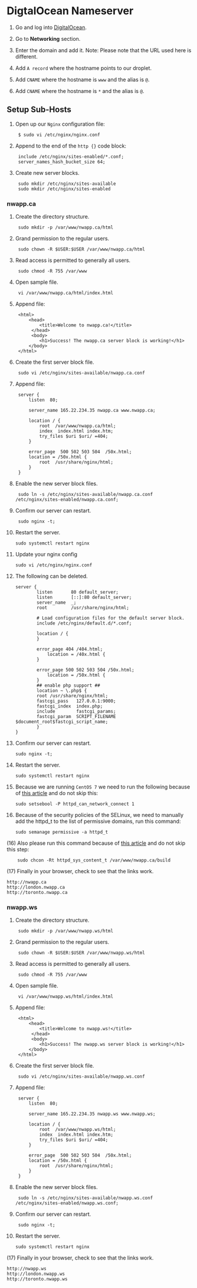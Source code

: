 
# DigtalOcean Nameserver

1. Go and log into [DigitalOcean](https://digitalocean.com).

2. Go to **Networking** section.

3. Enter the domain and add it. Note: Please note that the URL used here is different.

4. Add ``A record``  where the hostname points to our droplet.

5. Add ``CNAME`` where the hostname is ``www`` and the alias is ``@``.

6. Add ``CNAME`` where the hostname is ``*`` and the alias is ``@``.


## Setup Sub-Hosts

1. Open up our ``Nginx`` configuration file:

        $ sudo vi /etc/nginx/nginx.conf

2. Append to the end of the ``http {}`` code block:

        include /etc/nginx/sites-enabled/*.conf;
        server_names_hash_bucket_size 64;

3. Create new server blocks.

        sudo mkdir /etc/nginx/sites-available
        sudo mkdir /etc/nginx/sites-enabled

### nwapp.ca
1. Create the directory structure.

        sudo mkdir -p /var/www/nwapp.ca/html

2. Grand permission to the regular users.

        sudo chown -R $USER:$USER /var/www/nwapp.ca/html

3. Read access is permitted to generally all users.

        sudo chmod -R 755 /var/www

4. Open sample file.

        vi /var/www/nwapp.ca/html/index.html

5. Append file:

        <html>
            <head>
                <title>Welcome to nwapp.ca!</title>
             </head>
             <body>
                <h1>Success! The nwapp.ca server block is working!</h1>
            </body>
        </html>

6. Create the first server block file.

        sudo vi /etc/nginx/sites-available/nwapp.ca.conf

7. Append file:

        server {
            listen  80;

            server_name 165.22.234.35 nwapp.ca www.nwapp.ca;

            location / {
                root  /var/www/nwapp.ca/html;
                index  index.html index.htm;
                try_files $uri $uri/ =404;
            }

            error_page  500 502 503 504  /50x.html;
            location = /50x.html {
                root  /usr/share/nginx/html;
            }
        }

8. Enable the new server block files.

        sudo ln -s /etc/nginx/sites-available/nwapp.ca.conf /etc/nginx/sites-enabled/nwapp.ca.conf;

9. Confirm our server can restart.

        sudo nginx -t;

10. Restart the server.

        sudo systemctl restart nginx

12. Update your nginx config

        sudo vi /etc/nginx/nginx.conf

13. The following can be deleted.

        server {
                listen       80 default_server;
                listen       [::]:80 default_server;
                server_name  _;
                root         /usr/share/nginx/html;

                # Load configuration files for the default server block.
                include /etc/nginx/default.d/*.conf;

                location / {
                }

                error_page 404 /404.html;
                    location = /40x.html {
                }

                error_page 500 502 503 504 /50x.html;
                    location = /50x.html {
                }
                ## enable php support ##
                location ~ \.php$ {
                root /usr/share/nginx/html;
                fastcgi_pass   127.0.0.1:9000;
                fastcgi_index  index.php;
                include        fastcgi_params;
                fastcgi_param  SCRIPT_FILENAME  $document_root$fastcgi_script_name;
                }
        }

14. Confirm our server can restart.

        sudo nginx -t;

15. Restart the server.

        sudo systemctl restart nginx

16. Because we are running ``CentOS 7`` we need to run the following because of [this article](https://stackoverflow.com/a/31403848) and do not skip this:

        sudo setsebool -P httpd_can_network_connect 1

17. Because of the security policies of the SELinux, we need to manually add the httpd_t to the list of permissive domains, run this command:

        sudo semanage permissive -a httpd_t


(16) Also please run this command because of [this article](https://stackoverflow.com/a/26228135) and do not skip this step:

        sudo chcon -Rt httpd_sys_content_t /var/www/nwapp.ca/build


(17) Finally in your browser, check to see that the links work.

```
http://nwapp.ca
http://london.nwapp.ca
http://toronto.nwapp.ca
```

### nwapp.ws
1. Create the directory structure.

        sudo mkdir -p /var/www/nwapp.ws/html

2. Grand permission to the regular users.

        sudo chown -R $USER:$USER /var/www/nwapp.ws/html

3. Read access is permitted to generally all users.

        sudo chmod -R 755 /var/www

4. Open sample file.

        vi /var/www/nwapp.ws/html/index.html

5. Append file:

        <html>
            <head>
                <title>Welcome to nwapp.ws!</title>
             </head>
             <body>
                <h1>Success! The nwapp.ws server block is working!</h1>
            </body>
        </html>

6. Create the first server block file.

        sudo vi /etc/nginx/sites-available/nwapp.ws.conf

7. Append file:

        server {
            listen  80;

            server_name 165.22.234.35 nwapp.ws www.nwapp.ws;

            location / {
                root  /var/www/nwapp.ws/html;
                index  index.html index.htm;
                try_files $uri $uri/ =404;
            }

            error_page  500 502 503 504  /50x.html;
            location = /50x.html {
                root  /usr/share/nginx/html;
            }
        }

8. Enable the new server block files.

        sudo ln -s /etc/nginx/sites-available/nwapp.ws.conf /etc/nginx/sites-enabled/nwapp.ws.conf;

9. Confirm our server can restart.

        sudo nginx -t;

10. Restart the server.

        sudo systemctl restart nginx

(17) Finally in your browser, check to see that the links work.

```
http://nwapp.ws
http://london.nwapp.ws
http://toronto.nwapp.ws
```
